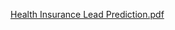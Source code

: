 [Health Insurance Lead Prediction.pdf](https://github.com/Venkatesh-Kalyane/Health-Insurance-Lead-Prediction/files/6056818/Health.Insurance.Lead.Prediction.pdf)
